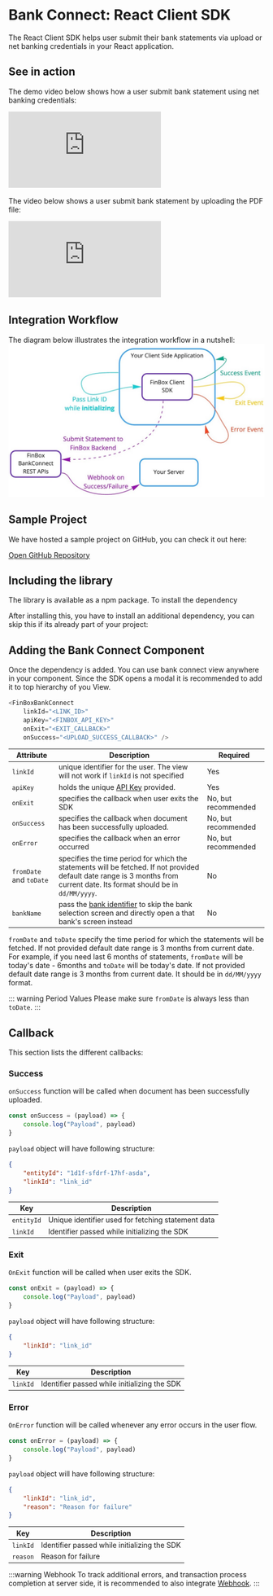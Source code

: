 # Bank Connect: React Client SDK
The React Client SDK helps user submit their bank statements via upload or net banking credentials in your React application.

## See in action
The demo video below shows how a user submit bank statement using net banking credentials:
<div class="embed-container">
<iframe src="https://www.youtube.com/embed/lynnwojp0vA" frameborder="0" allow="accelerometer; autoplay; encrypted-media; gyroscope; picture-in-picture" allowfullscreen></iframe>
</div>

The video below shows a user submit bank statement by uploading the PDF file:
<div class="embed-container">
<iframe src="https://www.youtube.com/embed/ZUGDZqico2o" frameborder="0" allow="accelerometer; autoplay; encrypted-media; gyroscope; picture-in-picture" allowfullscreen></iframe>
</div>

## Integration Workflow
The diagram below illustrates the integration workflow in a nutshell:
<img src="/client_sdk.jpg" alt="Client SDK Workflow" />

## Sample Project
We have hosted a sample project on GitHub, you can check it out here:
<div class="button_holder">
<a class="download_button" target="_blank" href="https://github.com/finbox-in/bankconnect-react">Open GitHub Repository</a>
</div>

## Including the library
The library is available as a npm package. To install the dependency 

<CodeSwitcher :languages="{npm:'npm',yarn:'yarn'}">
<template v-slot:npm>

```sh
npm install finbox-bank-connect-js
```

</template>
<template v-slot:yarn>

```sh
yarn add finbox-bank-connect-js
```

</template>
</CodeSwitcher>

After installing this, you have to install an additional dependency, you can skip this if its already part of your project:

<CodeSwitcher :languages="{npm:'npm',yarn:'yarn'}">
<template v-slot:npm>

```sh
npm install styled-components
```

</template>
<template v-slot:yarn>

```sh
yarn add styled-components
```

</template>
</CodeSwitcher>

## Adding the Bank Connect Component

Once the dependency is added. You can use bank connect view anywhere in your component. Since the SDK opens a modal it is recommended to add it to top hierarchy of you View.

```js
<FinBoxBankConnect
    linkId="<LINK_ID>"
    apiKey="<FINBOX_API_KEY>"
    onExit="<EXIT_CALLBACK>"
    onSuccess="<UPLOAD_SUCCESS_CALLBACK>" />
```

| Attribute | Description | Required |
| - | - | - |
| `linkId` | unique identifier for the user. The view will not work if `linkId` is not specified | Yes |
| `apiKey` | holds the unique [API Key](/bank-connect/#getting-api-keys) provided. | Yes |
| `onExit` | specifies the callback when user exits the SDK | No, but recommended |
| `onSuccess`| specifies the callback when document has been successfully uploaded. | No, but recommended |
| `onError`| specifies the callback when an error occurred | No, but recommended |
| `fromDate` and `toDate` | specifies the time period for which the statements will be fetched. If not provided default date range is 3 months from current date. Its format should be in `dd/MM/yyyy`. | No |
| `bankName` | pass the [bank identifier](/bank-connect/appendix.html#bank-identifiers) to skip the bank selection screen and directly open a that bank's screen instead | No |

`fromDate` and `toDate` specify the time period for which the statements will be fetched. If not provided default date range is 3 months from current date. For example, if you need last 6 months of statements, `fromDate` will be today's date - 6months and `toDate` will be today's date. If not provided default date range is 3 months from current date. It should be in `dd/MM/yyyy` format.

::: warning Period Values
Please make sure `fromDate` is always less than `toDate`.
:::

## Callback
This section lists the different callbacks:

### Success
`onSuccess` function will be called when document has been successfully uploaded.

```js
const onSuccess = (payload) => {
    console.log("Payload", payload)
}
```

`payload` object will have following structure:
```json
{
    "entityId": "1d1f-sfdrf-17hf-asda",
    "linkId": "link_id"
}
```
| Key | Description |
| - | - |
| `entityId` | Unique identifier used for fetching statement data |
| `linkId` | Identifier passed while initializing the SDK |

### Exit
`OnExit` function will be called when user exits the SDK.

```js
const onExit = (payload) => {
    console.log("Payload", payload)
}
```

`payload` object will have following structure:
```json
{
    "linkId": "link_id"
}
```
| Key | Description |
| - | - |
| `linkId` | Identifier passed while initializing the SDK |

### Error
`OnError` function will be called whenever any error occurs in the user flow.

```js
const onError = (payload) => {
    console.log("Payload", payload)
}
```

`payload` object will have following structure:
```json
{
    "linkId": "link_id",
    "reason": "Reason for failure"
}
```
| Key | Description |
| - | - |
| `linkId` | Identifier passed while initializing the SDK |
| `reason` | Reason for failure |


:::warning Webhook
To track additional errors, and transaction process completion at server side, it is recommended to also integrate [Webhook](/bank-connect/webhook.html).
:::